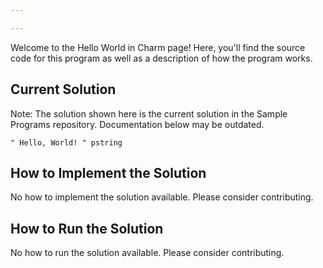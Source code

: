 ```yaml
---

---
```


Welcome to the Hello World in Charm page! Here, you'll find the source code for this program as well as a description of how the program works.

## Current Solution

Note: The solution shown here is the current solution in the Sample Programs repository. Documentation below may be outdated.

```Charm
" Hello, World! " pstring
```

## How to Implement the Solution

No how to implement the solution available. Please consider contributing.

## How to Run the Solution

No how to run the solution available. Please consider contributing.